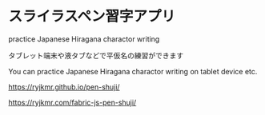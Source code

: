 # スライラスペン習字アプリ 
practice Japanese Hiragana charactor writing

タブレット端末や液タブなどで平仮名の練習ができます

You can practice Japanese Hiragana charactor writing on tablet device etc.

https://ryjkmr.github.io/pen-shuji/

https://ryjkmr.com/fabric-js-pen-shuji/
